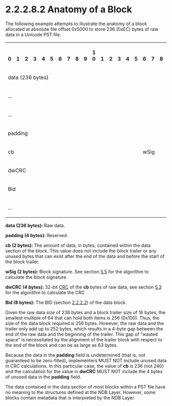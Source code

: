 <html dir="LTR" xmlns:mshelp="http://msdn.microsoft.com/mshelp" xmlns:ddue="http://ddue.schemas.microsoft.com/authoring/2003/5" xmlns:xlink="http://www.w3.org/1999/xlink" xmlns:tool="http://www.microsoft.com/tooltip">
    <head>
        <meta http-equiv="Content-Type" content="text/html; CHARSET=utf-8"></meta>
        <meta name="save" content="history"></meta>
        <title>2.2.2.8.2 Anatomy of a Block</title>
        <xml>
            <mshelp:toctitle title="2.2.2.8.2 Anatomy of a Block"></mshelp:toctitle>
            <mshelp:rltitle title="[MS-PST]: Anatomy of a Block"></mshelp:rltitle>
            <mshelp:keyword index="A" term="ddeb714d-8fd5-4a48-8019-8338cb511c80"></mshelp:keyword>
            <mshelp:attr name="DCSext.ContentType" value="open specification"></mshelp:attr>
            <mshelp:attr name="AssetID" value="ddeb714d-8fd5-4a48-8019-8338cb511c80"></mshelp:attr>
            <mshelp:attr name="TopicType" value="kbRef"></mshelp:attr>
            <mshelp:attr name="DCSext.Title" value="[MS-PST]: Anatomy of a Block" />
        </xml>
    </head>
    <body>
        <div id="header">
            <h1 class="heading">2.2.2.8.2 Anatomy of a Block</h1>
        </div>
        <div id="mainSection">
            <div id="mainBody">
                <div id="allHistory" class="saveHistory"></div>
                <div id="sectionSection0" class="section" name="collapseableSection">
                    

<p>The following example attempts to illustrate the anatomy of
a block allocated at absolute file offset 0x5000 to store 236 (0xEC) bytes of
raw data in a Unicode PST file.</p>

<table>
 <tr>
  <th><p><br>0</p></th>
  <th><p><br>1</p></th>
  <th><p><br>2</p></th>
  <th><p><br>3</p></th>
  <th><p><br>4</p></th>
  <th><p><br>5</p></th>
  <th><p><br>6</p></th>
  <th><p><br>7</p></th>
  <th><p><br>8</p></th>
  <th><p><br>9</p></th>
  <th><p>1<br>0</p></th>
  <th><p><br>1</p></th>
  <th><p><br>2</p></th>
  <th><p><br>3</p></th>
  <th><p><br>4</p></th>
  <th><p><br>5</p></th>
  <th><p><br>6</p></th>
  <th><p><br>7</p></th>
  <th><p><br>8</p></th>
  <th><p><br>9</p></th>
  <th><p>2<br>0</p></th>
  <th><p><br>1</p></th>
  <th><p><br>2</p></th>
  <th><p><br>3</p></th>
  <th><p><br>4</p></th>
  <th><p><br>5</p></th>
  <th><p><br>6</p></th>
  <th><p><br>7</p></th>
  <th><p><br>8</p></th>
  <th><p><br>9</p></th>
  <th><p>3<br>0</p></th>
  <th><p><br>1</p></th>
 </tr>
 <tr>
  <td colspan="32">
  <p>data
  (236 bytes)</p>
  </td>
 </tr>
 <tr>
  <td colspan="32">
  <p>...</p>
  </td>
 </tr>
 <tr>
  <td colspan="32">
  <p>...</p>
  </td>
 </tr>
 <tr>
  <td colspan="32">
  <p>padding</p>
  </td>
 </tr>
 <tr>
  <td colspan="16">
  <p>cb</p>
  </td>
  <td colspan="16">
  <p>wSig</p>
  </td>
 </tr>
 <tr>
  <td colspan="32">
  <p>dwCRC</p>
  </td>
 </tr>
 <tr>
  <td colspan="32">
  <p>Bid</p>
  </td>
 </tr>
 <tr>
  <td colspan="32">
  <p>...</p>
  </td>
 </tr>
</table>

<p><b>data (236 bytes): </b>Raw data.</p>

<p><b>padding (4 bytes): </b>Reserved.</p>

<p><b>cb (2 bytes): </b>The amount of data, in bytes,
contained within the data section of the block. This value does not include the
block trailer or any unused bytes that can exist after the end of the data and
before the start of the block trailer.</p>

<p><b>wSig (2 bytes): </b>Block signature. See section <a href="e700a913-9db5-46a4-ac76-37cabea823e1.md">5.5</a> for the algorithm to
calculate the block signature.</p>

<p><b>dwCRC (4 bytes): </b>32-bit <a href="08220cc9-69b1-4072-a2e7-2a0ff201d505.md#gt_9cb45a36-92bb-4c14-b2fd-2ad7e2979bfd">CRC</a> of the <b>cb</b> bytes
of raw data, see section <a href="39c35207-130f-4d83-96f8-2b311a285a8f.md">5.3</a>
for the algorithm to calculate the CRC</p>

<p><b>Bid (8 bytes): </b>The BID (section <a href="d3155aa1-ccdd-4dee-a0a9-5363ccca5352.md">2.2.2.2</a>) of the data
block.</p>

<p>Given the raw data size of 236 bytes and a block trailer
size of 16 bytes, the smallest multiple of 64 that can hold both items is 256
(0x100). Thus, the size of the data block required is 256 bytes. However, the
raw data and the trailer only add up to 252 bytes, which results in a 4-byte
gap between the end of the raw data and the beginning of the trailer. This gap
of &quot;wasted space&quot; is necessitated by the alignment of the trailer
block with respect to the end of the block and can be as large as 63 bytes.</p>

<p>Because the data in the <b>padding</b> field is undetermined
(that is, not guaranteed to be zero-filled), implementers MUST NOT include
unused data in CRC calculations. In this particular case, the value of <b>cb</b>
is 236 (not 240) and the calculation for the value in <b>dwCRC</b> MUST NOT
include the 4 bytes of unused data in the <b>padding</b> field.</p>

<p>The data contained in the data section of most blocks within
a PST file have no meaning to the structures defined at the NDB Layer. However,
some blocks contain metadata that is interpreted by the NDB Layer.</p>
                </div>
            </div>
        </div>
    </body>
</html>